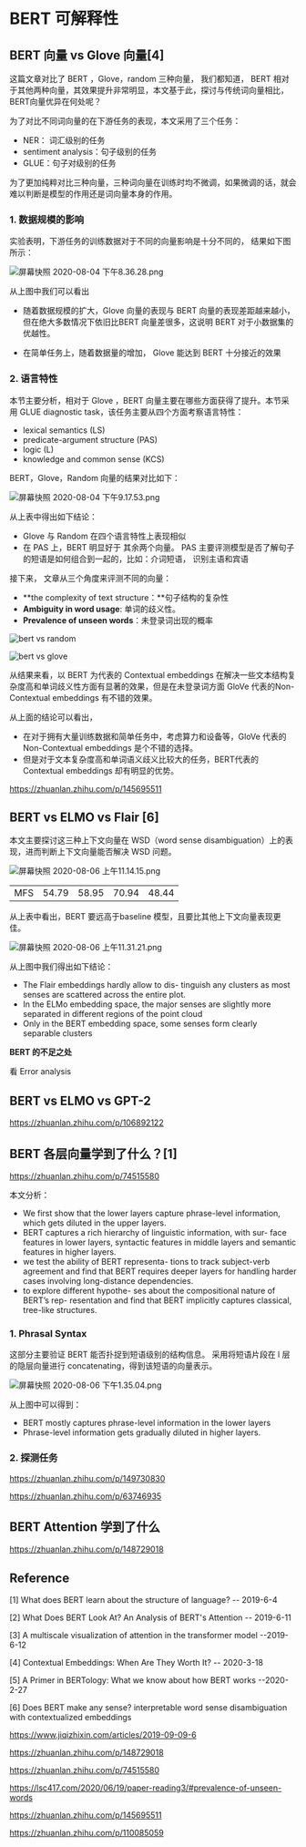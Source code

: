 # BERT 可解释性

## BERT 向量 vs Glove 向量[4]

这篇文章对比了 BERT ，Glove，random 三种向量， 我们都知道， BERT 相对于其他两种向量，其效果提升非常明显，本文基于此，探讨与传统词向量相比，BERT向量优异在何处呢？

 为了对比不同词向量的在下游任务的表现，本文采用了三个任务： 

- NER： 词汇级别的任务
- sentiment analysis：句子级别的任务
- GLUE：句子对级别的任务

为了更加纯粹对比三种向量，三种词向量在训练时均不微调，如果微调的话，就会难以判断是模型的作用还是词向量本身的作用。

### 1.  数据规模的影响

实验表明，下游任务的训练数据对于不同的向量影响是十分不同的， 结果如下图所示：

![屏幕快照 2020-08-04 下午8.36.28.png](image/006gOeiSly1ghf294k7rcj30qw0k2tc6.jpg)

从上图中我们可以看出

- 随着数据规模的扩大，Glove 向量的表现与 BERT 向量的表现差距越来越小，但在绝大多数情况下依旧比BERT 向量差很多，这说明 BERT 对于小数据集的优越性。

- 在简单任务上，随着数据量的增加， Glove 能达到 BERT 十分接近的效果

### 2. 语言特性

本节主要分析，相对于 Glove ，BERT 向量主要在哪些方面获得了提升。本节采用 GLUE diagnostic task，该任务主要从四个方面考察语言特性：

- lexical semantics (LS)
- predicate-argument structure (PAS)
- logic (L)
- knowledge and common sense (KCS)

BERT，Glove，Random 向量的结果对比如下：

![屏幕快照 2020-08-04 下午9.17.53.png](image/006gOeiSly1ghf3d4qgg0j30cn064t92.jpg)

从上表中得出如下结论：

- Glove 与 Random 在四个语言特性上表现相似
- 在 PAS 上，BERT 明显好于 其余两个向量。 PAS 主要评测模型是否了解句子的短语是如何组合到一起的，比如：介词短语， 识别主语和宾语

接下来， 文章从三个角度来评测不同的向量：

- **the complexity of text structure：**句子结构的复杂性
- **Ambiguity in word usage**: 单词的歧义性。
- **Prevalence of unseen words**：未登录词出现的概率

![bert vs random](image/006gOeiSly1ghgbkmpmgfj30fb0753z7.jpg)

![bert vs glove](image/006gOeiSly1ghgwbnmicdj30in099gmn.jpg)

从结果来看，以 BERT 为代表的 Contextual embeddings 在解决一些文本结构复杂度高和单词歧义性方面有显著的效果，但是在未登录词方面 GloVe 代表的Non-Contextual embeddings 有不错的效果。

从上面的结论可以看出，

- 在对于拥有大量训练数据和简单任务中，考虑算力和设备等，GloVe 代表的 Non-Contextual embeddings 是个不错的选择。
- 但是对于文本复杂度高和单词语义歧义比较大的任务，BERT代表的 Contextual embeddings 却有明显的优势。

https://zhuanlan.zhihu.com/p/145695511

## BERT vs ELMO vs Flair [6]

本文主要探讨这三种上下文向量在 WSD（word sense disambiguation）上的表现，进而判断上下文向量能否解决 WSD 问题。



![屏幕快照 2020-08-06 上午11.14.15.png](image/006gOeiSly1ghgx5p4aitj30fa07bwf6.jpg)

|      |       |       |       |       |
| ---- | ----- | ----- | ----- | ----- |
| MFS  | 54.79 | 58.95 | 70.94 | 48.44 |

从上表中看出，BERT 要远高于baseline 模型，且要比其他上下文向量表现更佳。

![屏幕快照 2020-08-06 上午11.31.21.png](image/006gOeiSly1ghgxnodew6j30u00e9wj4.jpg)

从上图中我们得出如下结论：

- The Flair embeddings hardly allow to dis- tinguish any clusters as most senses are scattered across the entire plot.
- In the ELMo embedding space, the major senses are slightly more separated in different regions of the point cloud
- Only in the BERT embedding space, some senses form clearly separable clusters



**BERT 的不足之处**

看 Error analysis



## BERT vs ELMO vs GPT-2

https://zhuanlan.zhihu.com/p/106892122





## BERT 各层向量学到了什么？[1]

https://zhuanlan.zhihu.com/p/74515580

本文分析：

- We first show that the lower layers capture phrase-level information, which gets diluted in the upper layers. 
-  BERT captures a rich hierarchy of linguistic information, with sur- face features in lower layers, syntactic features in middle layers and semantic features in higher layers.
- we test the ability of BERT representa- tions to track subject-verb agreement and find that BERT requires deeper layers for handling harder cases involving long-distance dependencies.
- to explore different hypothe- ses about the compositional nature of BERT’s rep- resentation and find that BERT implicitly captures classical, tree-like structures.



### 1. Phrasal Syntax

这部分主要验证 BERT 能否扑捉到短语级别的结构信息。 采用将短语片段在 l 层的隐层向量进行 concatenating，得到该短语的向量表示。

![屏幕快照 2020-08-06 下午1.35.04.png](image/006gOeiSly1ghh183ecndj30s30csq5r.jpg)



从上图中可以得到：

- BERT mostly captures phrase-level information in the lower layers 
- Phrase-level information gets gradually diluted in higher layers. 

### 2. 探测任务

https://zhuanlan.zhihu.com/p/149730830





https://zhuanlan.zhihu.com/p/63746935











## BERT Attention 学到了什么

https://zhuanlan.zhihu.com/p/148729018



## Reference

[1] What does BERT learn about the structure of language?  -- 2019-6-4

[2] What Does BERT Look At? An Analysis of BERT's Attention -- 2019-6-11

[3] A multiscale visualization of attention in the transformer model  --2019-6-12

[4] Contextual Embeddings: When Are They Worth It?  -- 2020-3-18

[5] A Primer in BERTology: What we know about how BERT works --2020-2-27

[6] Does BERT make any sense? interpretable word sense disambiguation with contextualized embeddings

 https://www.jiqizhixin.com/articles/2019-09-09-6

https://zhuanlan.zhihu.com/p/148729018

https://zhuanlan.zhihu.com/p/74515580

https://lsc417.com/2020/06/19/paper-reading3/#prevalence-of-unseen-words

https://zhuanlan.zhihu.com/p/145695511



https://zhuanlan.zhihu.com/p/110085059
